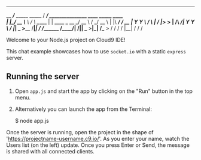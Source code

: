 ___________                       _________                                          
\__    ___/___ _____    _____    /   _____/__ _______________   ____   _____   ____  
  |    |_/ __ \\__  \  /     \   \_____  \|  |  \____ \_  __ \_/ __ \ /     \_/ __ \ 
  |    |\  ___/ / __ \|  Y Y  \  /        \  |  /  |_> >  | \/\  ___/|  Y Y  \  ___/ 
  |____| \___  >____  /__|_|  / /_______  /____/|   __/|__|    \___  >__|_|  /\___  >
             \/     \/      \/          \/      |__|               \/      \/     \/ 


Welcome to your Node.js project on Cloud9 IDE!

This chat example showcases how to use `socket.io` with a static `express` server.

## Running the server

1) Open `app.js` and start the app by clicking on the "Run" button in the top menu.

2) Alternatively you can launch the app from the Terminal:

     $ node app.js

Once the server is running, open the project in the shape of 'https://projectname-username.c9.io/'. As you enter your name, watch the Users list (on the left) update. Once you press Enter or Send, the message is shared with all connected clients.
